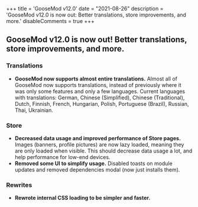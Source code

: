 +++
title = 'GooseMod v12.0'
date = "2021-08-26"
description = 'GooseMod v12.0 is now out: Better translations, store improvements, and more.'
disableComments = true
+++

## **GooseMod v12.0** is now out! Better translations, store improvements, and more.

### Translations
- **GooseMod now supports almost entire translations.** Almost all of GooseMod now supports translations, instead of previously where it was only some features and only a few languages. Current languages with translations: German, Chinese (Simplified), Chinese (Traditional), Dutch, Finnish, French, Hungarian, Polish, Portuguese (Brazil), Russian, Thai, Ukrainian.

### Store
- **Decreased data usage and improved performance of Store pages.** Images (banners, profile pictures) are now lazy loaded, meaning they are only loaded when visible. This should decrease data usage a lot, and help performance for low-end devices.
- **Removed some UI to simplify usage.** Disabled toasts on module updates and removed dependencies modal (now just installs them).

### Rewrites
- **Rewrote internal CSS loading to be simpler and faster.**